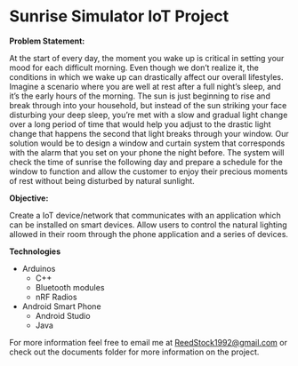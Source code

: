 # Sunrise Simulator IoT Project
<b>Problem Statement:</b>

At the start of every day, the moment you wake up is critical in setting your mood for each difficult morning. Even though we don’t realize it, the conditions in which we wake up can drastically affect our overall lifestyles. Imagine a scenario where you are well at rest after a full night’s sleep, and it’s the early hours of the morning. The sun is just beginning to rise and break through into your household, but instead of the sun striking your face disturbing your deep sleep, you’re met with a slow and gradual light change over a long period of time that would help you adjust to the drastic light change that happens the second that light breaks through your window. Our solution would be to design a window and curtain system that corresponds with the alarm that you set on your phone the night before. The system will check the time of sunrise the following day and prepare a schedule for the window to function and allow the customer to enjoy their precious moments of rest without being disturbed by natural sunlight. 

<b>Objective:</b>

Create a IoT device/network that communicates with an application which can be installed on smart devices. Allow users to control the natural lighting allowed in their room through the phone application and a series of devices.

<b>Technologies</b>
  - Arduinos
     - C++
     - Bluetooth modules
     - nRF Radios
  - Android Smart Phone
     - Android Studio
     - Java

For more information feel free to email me at ReedStock1992@gmail.com or check out the documents folder for more information on the project.
